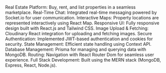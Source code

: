Real Estate Platform: Buy, rent, and list properties in a seamless marketplace.
Real-Time Chat: Integrated real-time messaging powered by Socket.io for user communication.
Interactive Maps: Property locations are represented interactively using React Map.
Responsive UI: Fully responsive design built with React.js and Tailwind CSS.
Image Upload & Fetching: Cloudinary React integration for uploading and fetching images.
Secure Authentication: Implemented JWT-based authentication and cookies for security.
State Management: Efficient state handling using Context API.
Database Management: Prisma for managing and querying data with MongoDB.
Routing: Navigation with React Router Dom for seamless user experience.
Full Stack Development: Built using the MERN stack (MongoDB, Express, React, Node.js).
